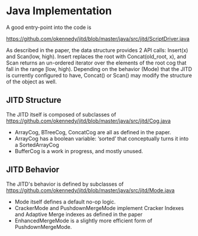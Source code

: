 # Java Implementation

A good entry-point into the code is 

https://github.com/okennedy/jitd/blob/master/java/src/jitd/ScriptDriver.java

As described in the paper, the data structure provides 2 API calls: Insert(x) and Scan(low, high).  Insert replaces the root with Concat(old_root, x), and Scan returns an un-ordered iterator over the elements of the root cog that fall in the range [low, high).  Depending on the behavior (Mode) that the JITD is currently configured to have, Concat() or Scan() may modify the structure of the object as well.

## JITD Structure

The JITD itself is composed of subclasses of 
https://github.com/okennedy/jitd/blob/master/java/src/jitd/Cog.java
- ArrayCog, BTreeCog, ConcatCog are all as defined in the paper.
- ArrayCog has a boolean variable: ‘sorted’ that conceptually turns it into a SortedArrayCog
- BufferCog is a work in progress, and mostly unused.

## JITD Behavior

The JITD's behavior is defined by subclasses of 
https://github.com/okennedy/jitd/blob/master/java/src/jitd/Mode.java
- Mode itself defines a default no-op logic.
- CrackerMode and PushdownMergeMode implement Cracker Indexes and Adaptive Merge indexes as defined in the paper
- EnhancedMergeMode is a slightly more efficient form of PushdownMergeMode.
